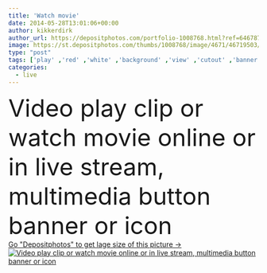 ```yaml
---
title: 'Watch movie'
date: 2014-05-28T13:01:06+00:00
author: kikkerdirk
author_url: https://depositphotos.com/portfolio-1008768.html?ref=64678756
image: https://st.depositphotos.com/thumbs/1008768/image/4671/46719503/api_thumb_450.jpg?forcejpeg=true
type: "post"
tags: ['play' ,'red' ,'white' ,'background' ,'view' ,'cutout' ,'banner' ,'watch' ,'stream' ,'icon' ,'button' ,'internet' ,'live' ,'record' ,'clip' ,'web' ,'player' ,'cinema' ,'film' ,'online' ,'website' ,'look' ,'see' ,'media' ,'free' ,'movie' ,'video' ,'start' ,'tv' ,'multimedia' ,'launch' ,'download' ,'pelicula' ]
categories: 
  - live
---
```

<div aling="center">
            <font size="60"> Video play clip or watch movie online or in live stream, multimedia button banner or icon</font>   
</div>
<div>
    <a href='https://depositphotos.com/46719503/stock-photo-watch-movie.html?ref=64678756' target=_blank > Go "Depositphotos" to get lage size of this picture ->
        <img href='https://depositphotos.com/46719503/stock-photo-watch-movie.html?ref=64678756' src='https://st.depositphotos.com/1008768/4671/i/950/depositphotos_46719503-stock-photo-watch-movie.jpg?forcejpeg=true' alt='Video play clip or watch movie online or in live stream, multimedia button banner or icon' >
    </a>
</div>
